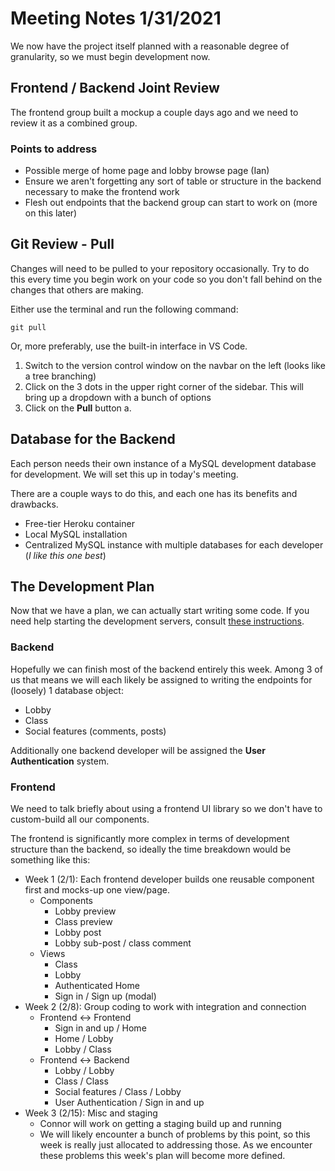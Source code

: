 # Meeting Notes 1/31/2021
We now have the project itself planned with a reasonable degree of granularity, so we must begin development now.

## Frontend / Backend Joint Review
The frontend group built a mockup a couple days ago and we need to review it as a combined group.
### Points to address
* Possible merge of home page and lobby browse page (Ian)
* Ensure we aren't forgetting any sort of table or structure in the backend necessary to make the frontend work
* Flesh out endpoints that the backend group can start to work on (more on this later)

## Git Review - Pull
Changes will need to be pulled to your repository occasionally. Try to do this every time you begin work on your code so you don't fall behind on the changes that others are making.

Either use the terminal and run the following command:
```
git pull
```
Or, more preferably, use the built-in interface in VS Code.
1. Switch to the version control window on the navbar on the left (looks like a tree branching)
2. Click on the 3 dots in the upper right corner of the sidebar. This will bring up a dropdown with a bunch of options
3. Click on the **Pull** button
    a. 

## Database for the Backend
Each person needs their own instance of a MySQL development database for development. We will set this up in today's meeting.

There are a couple ways to do this, and each one has its benefits and drawbacks.
* Free-tier Heroku container
* Local MySQL installation
* Centralized MySQL instance with multiple databases for each developer (*I like this one best*)

## The Development Plan
Now that we have a plan, we can actually start writing some code. If you need help starting the development servers, consult [these instructions](<../docs/Starting the Project.md>).
### Backend
Hopefully we can finish most of the backend entirely this week. Among 3 of us that means we will each likely be assigned to writing the endpoints for (loosely) 1 database object:
* Lobby
* Class
* Social features (comments, posts)

Additionally one backend developer will be assigned the **User Authentication** system.

### Frontend
We need to talk briefly about using a frontend UI library so we don't have to custom-build all our components.

The frontend is significantly more complex in terms of development structure than the backend, so ideally the time breakdown would be something like this:
* Week 1 (2/1): Each frontend developer builds one reusable component first and mocks-up one view/page.
    * Components
        * Lobby preview
        * Class preview
        * Lobby post
        * Lobby sub-post / class comment
    * Views
        * Class
        * Lobby
        * Authenticated Home
        * Sign in / Sign up (modal)
* Week 2 (2/8): Group coding to work with integration and connection
    * Frontend ↔ Frontend
        * Sign in and up / Home
        * Home / Lobby
        * Lobby / Class
    * Frontend ↔ Backend
        * Lobby / Lobby
        * Class / Class
        * Social features / Class / Lobby
        * User Authentication / Sign in and up
* Week 3 (2/15): Misc and staging
    * Connor will work on getting a staging build up and running
    * We will likely encounter a bunch of problems by this point, so this week is really just allocated to addressing those. As we encounter these problems this week's plan will become more defined.